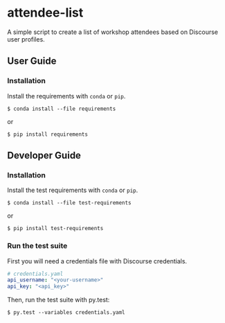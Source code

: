 # attendee-list

A simple script to create a list of workshop attendees based on Discourse user profiles.

## User Guide

### Installation

Install the requirements with `conda` or `pip`.

    $ conda install --file requirements

or

    $ pip install requirements

## Developer Guide

### Installation

Install the test requirements with `conda` or `pip`.

    $ conda install --file test-requirements

or

    $ pip install test-requirements

### Run the test suite

First you will need a credentials file with Discourse credentials.

```yaml
# credentials.yaml
api_username: "<your-username>"
api_key: "<api_key>"
```

Then, run the test suite with py.test:

    $ py.test --variables credentials.yaml
